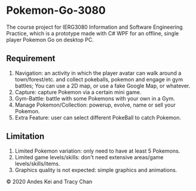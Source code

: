 # Pokemon-Go-3080
The course project for IERG3080 Information and Software Engineering Practice, which is a prototype made with C# WPF for an offline, single player Pokemon Go on desktop PC.
## Requirement
<ol>
  <li> Navigation: an activity in which the player avatar can walk around a town/forest/etc. and collect pokeballs, pokemon and engage in gym battles;
You can use a 2D map, or use a fake Google Map, or whatever.</li>
  <li> Capture: capture Pokemon via a certain mini game.</li>
  <li> Gym-Battle: battle with some Pokemons with your own in a Gym.</li>
  <li> Manage Pokemon/Collection: powerup, evolve, name or sell your Pokemon.</li>
  <li> Extra Feature: user can select different PokeBall to catch Pokemon.</li>
</ol>

## Limitation
<ol>
  <li> Limited Pokemon variation: only need to have at least 5 Pokemons.</li>
  <li> Limited game levels/skills: don't need extensive areas/game levels/skills/items.</li>
  <li> Graphics quality is not expected: simple graphics and animations.</li>
</ol>

© 2020 Andes Kei and Tracy Chan
